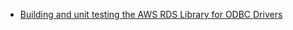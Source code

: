 - [Building and unit testing the AWS RDS Library for ODBC Drivers](./BuildLibraryAndRunUnitTests.md)
